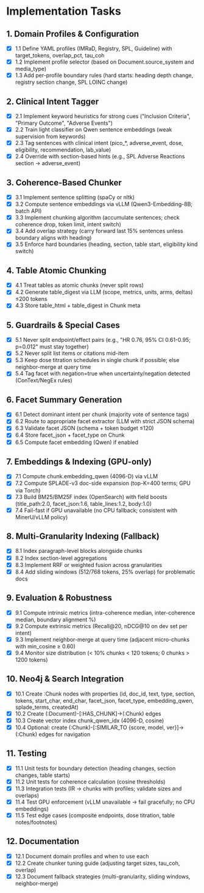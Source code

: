 # Implementation Tasks

## 1. Domain Profiles & Configuration

- [x] 1.1 Define YAML profiles (IMRaD, Registry, SPL, Guideline) with target_tokens, overlap_pct, tau_coh
- [x] 1.2 Implement profile selector (based on Document.source_system and media_type)
- [x] 1.3 Add per-profile boundary rules (hard starts: heading depth change, registry section change, SPL LOINC change)

## 2. Clinical Intent Tagger

- [x] 2.1 Implement keyword heuristics for strong cues ("Inclusion Criteria", "Primary Outcome", "Adverse Events")
- [x] 2.2 Train light classifier on Qwen sentence embeddings (weak supervision from keywords)
- [x] 2.3 Tag sentences with clinical intent (pico_*, adverse_event, dose, eligibility, recommendation, lab_value)
- [x] 2.4 Override with section-based hints (e.g., SPL Adverse Reactions section → adverse_event)

## 3. Coherence-Based Chunker

- [x] 3.1 Implement sentence splitting (spaCy or nltk)
- [x] 3.2 Compute sentence embeddings via vLLM (Qwen3-Embedding-8B; batch API)
- [x] 3.3 Implement chunking algorithm (accumulate sentences; check coherence drop, token limit, intent switch)
- [x] 3.4 Add overlap strategy (carry forward last 15% sentences unless boundary aligns with heading)
- [x] 3.5 Enforce hard boundaries (heading, section, table start, eligibility kind switch)

## 4. Table Atomic Chunking

- [x] 4.1 Treat tables as atomic chunks (never split rows)
- [x] 4.2 Generate table_digest via LLM (scope, metrics, units, arms, deltas) ≤200 tokens
- [x] 4.3 Store table_html + table_digest in Chunk meta

## 5. Guardrails & Special Cases

- [x] 5.1 Never split endpoint/effect pairs (e.g., "HR 0.76, 95% CI 0.61-0.95; p=0.012" must stay together)
- [x] 5.2 Never split list items or citations mid-item
- [x] 5.3 Keep dose titration schedules in single chunk if possible; else neighbor-merge at query time
- [x] 5.4 Tag facet with negation=true when uncertainty/negation detected (ConText/NegEx rules)

## 6. Facet Summary Generation

- [x] 6.1 Detect dominant intent per chunk (majority vote of sentence tags)
- [x] 6.2 Route to appropriate facet extractor (LLM with strict JSON schema)
- [x] 6.3 Validate facet JSON (schema + token budget ≤120)
- [x] 6.4 Store facet_json + facet_type on Chunk
- [x] 6.5 Compute facet embedding (Qwen) if enabled

## 7. Embeddings & Indexing (GPU-only)

- [x] 7.1 Compute chunk.embedding_qwen (4096-D) via vLLM
- [x] 7.2 Compute SPLADE-v3 doc-side expansion (top-K=400 terms; GPU via Torch)
- [x] 7.3 Build BM25/BM25F index (OpenSearch) with field boosts (title_path:2.0, facet_json:1.6, table_lines:1.2, body:1.0)
- [x] 7.4 Fail-fast if GPU unavailable (no CPU fallback; consistent with MinerU/vLLM policy)

## 8. Multi-Granularity Indexing (Fallback)

- [x] 8.1 Index paragraph-level blocks alongside chunks
- [x] 8.2 Index section-level aggregations
- [x] 8.3 Implement RRF or weighted fusion across granularities
- [x] 8.4 Add sliding windows (512/768 tokens, 25% overlap) for problematic docs

## 9. Evaluation & Robustness

- [x] 9.1 Compute intrinsic metrics (intra-coherence median, inter-coherence median, boundary alignment %)
- [x] 9.2 Compute extrinsic metrics (Recall@20, nDCG@10 on dev set per intent)
- [x] 9.3 Implement neighbor-merge at query time (adjacent micro-chunks with min_cosine ≥ 0.60)
- [x] 9.4 Monitor size distribution (< 10% chunks < 120 tokens; 0 chunks > 1200 tokens)

## 10. Neo4j & Search Integration

- [x] 10.1 Create :Chunk nodes with properties (id, doc_id, text, type, section, tokens, start_char, end_char, facet_json, facet_type, embedding_qwen, splade_terms, createdAt)
- [x] 10.2 Create (:Document)-[:HAS_CHUNK]->(:Chunk) edges
- [x] 10.3 Create vector index chunk_qwen_idx (4096-D, cosine)
- [x] 10.4 Optional: create (:Chunk)-[:SIMILAR_TO {score, model, ver}]->(:Chunk) edges for navigation

## 11. Testing

- [x] 11.1 Unit tests for boundary detection (heading changes, section changes, table starts)
- [x] 11.2 Unit tests for coherence calculation (cosine thresholds)
- [x] 11.3 Integration tests (IR → chunks with profiles; validate sizes and overlaps)
- [x] 11.4 Test GPU enforcement (vLLM unavailable → fail gracefully; no CPU embeddings)
- [x] 11.5 Test edge cases (composite endpoints, dose titration, table notes/footnotes)

## 12. Documentation

- [x] 12.1 Document domain profiles and when to use each
- [x] 12.2 Create chunker tuning guide (adjusting target sizes, tau_coh, overlap)
- [x] 12.3 Document fallback strategies (multi-granularity, sliding windows, neighbor-merge)
